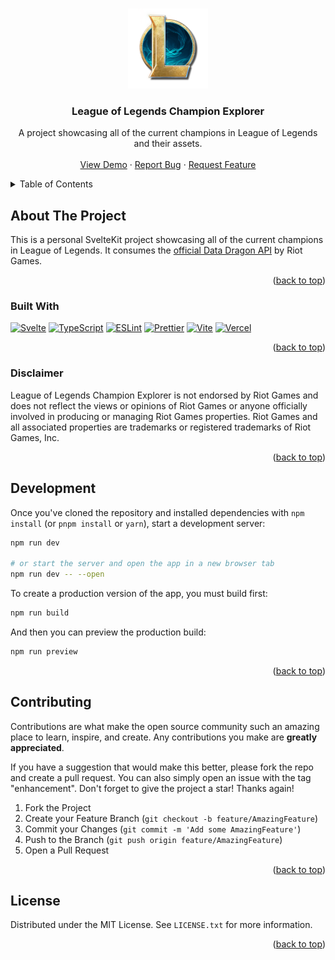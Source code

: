 <a name="readme-top"></a>

<br />
<div align="center">
  <a href="https://github.com/Derek4aty1/lol-champion-explorer">
    <img src="static/images/l-icon-128x128.png" alt="Logo">
  </a>
  
<h3 align="center">League&nbsp;of&nbsp;Legends Champion Explorer</h3>

  <p align="center">
    A project showcasing all of the current champions in League&nbsp;of&nbsp;Legends and their assets.
    <br />
    <br />
    <a href="https://lol-champion-explorer.vercel.app">View Demo</a>
    ·
    <a href="https://github.com/Derek4aty1/lol-champion-explorer/issues/new?labels=bug&template=bug-report---.md">Report Bug</a>
    ·
    <a href="https://github.com/Derek4aty1/lol-champion-explorer/issues/new?labels=enhancement&template=feature-request---.md">Request Feature</a>
  </p>
</div>

<!-- TABLE OF CONTENTS -->
<details>
  <summary>Table of Contents</summary>
  <ol>
    <li>
      <a href="#about-the-project">About The Project</a>
      <ul>
        <li><a href="#built-with">Built With</a></li>
        <li><a href="#disclaimer">Disclaimer</a></li>
      </ul>
    </li>
    <li><a href="#development">Development</a></li>
    <li><a href="#contributing">Contributing</a></li>
    <li><a href="#license">License</a></li>
  </ol>
</details>

<!-- ABOUT THE PROJECT -->

## About The Project

This is a personal SvelteKit project showcasing all of the current champions in League&nbsp;of&nbsp;Legends. It consumes the [official Data Dragon API](<[https://duckduckgo.com](https://developer.riotgames.com/docs/lol)>) by Riot Games.

<p align="right">(<a href="#readme-top">back to top</a>)</p>

### Built With

[![Svelte][Svelte-badge]][Svelte-url]
[![TypeScript][TypeScript-badge]][TypeScript-url]
[![ESLint][ESLint-badge]][ESLint-url]
[![Prettier][Prettier-badge]][Prettier-url]
[![Vite][Vite-badge]][Vite-url]
[![Vercel][Vercel-badge]][Vercel-url]

<p align="right">(<a href="#readme-top">back to top</a>)</p>

### Disclaimer

League&nbsp;of&nbsp;Legends Champion Explorer is not endorsed by Riot Games and does not reflect the views or opinions of Riot Games or anyone officially involved in producing or managing Riot Games properties. Riot Games and all associated properties are trademarks or registered trademarks of Riot Games, Inc.

<p align="right">(<a href="#readme-top">back to top</a>)</p>

<!-- DEVELOPMENT -->

## Development

Once you've cloned the repository and installed dependencies with `npm install` (or `pnpm install` or `yarn`), start a development server:

```bash
npm run dev

# or start the server and open the app in a new browser tab
npm run dev -- --open
```

To create a production version of the app, you must build first:

```bash
npm run build
```

And then you can preview the production build:

```bash
npm run preview
```

<p align="right">(<a href="#readme-top">back to top</a>)</p>

<!-- CONTRIBUTING -->

## Contributing

Contributions are what make the open source community such an amazing place to learn, inspire, and create. Any contributions you make are **greatly appreciated**.

If you have a suggestion that would make this better, please fork the repo and create a pull request. You can also simply open an issue with the tag "enhancement".
Don't forget to give the project a star! Thanks again!

1. Fork the Project
2. Create your Feature Branch (`git checkout -b feature/AmazingFeature`)
3. Commit your Changes (`git commit -m 'Add some AmazingFeature'`)
4. Push to the Branch (`git push origin feature/AmazingFeature`)
5. Open a Pull Request

<p align="right">(<a href="#readme-top">back to top</a>)</p>

<!-- LICENSE -->

## License

Distributed under the MIT License. See `LICENSE.txt` for more information.

<p align="right">(<a href="#readme-top">back to top</a>)</p>

<!-- MARKDOWN LINKS & IMAGES -->

[Svelte-badge]: https://img.shields.io/badge/Svelte-4A4A55?style=for-the-badge&logo=svelte&logoColor=FF3E00
[Svelte-url]: https://svelte.dev/
[TypeScript-badge]: https://img.shields.io/badge/TypeScript-007ACC?style=for-the-badge&logo=typescript&logoColor=white
[TypeScript-url]: https://www.typescriptlang.org/
[ESLint-badge]: https://img.shields.io/badge/eslint-3A33D1?style=for-the-badge&logo=eslint&logoColor=white
[ESLint-url]: https://eslint.org/
[Prettier-badge]: https://img.shields.io/badge/prettier-1A2C34?style=for-the-badge&logo=prettier&logoColor=F7BA3E
[Prettier-url]: https://prettier.io/
[Vite-badge]: https://img.shields.io/badge/vite-%23646CFF.svg?style=for-the-badge&logo=vite&logoColor=white
[Vite-url]: https://vitejs.dev/
[Vercel-badge]: https://img.shields.io/badge/Vercel-000000?style=for-the-badge&logo=vercel&logoColor=white
[Vercel-url]: https://vercel.com/
